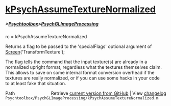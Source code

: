 # [kPsychAssumeTextureNormalized](kPsychAssumeTextureNormalized)
##### >[Psychtoolbox](Psychtoolbox)>[PsychGLImageProcessing](PsychGLImageProcessing)

rc = kPsychAssumeTextureNormalized  
  
Returns a flag to be passed to the 'specialFlags' optional argument of  
[Screen](Screen)('TransformTexture');  
  
The flag tells the command that the input texture(s) are already in a  
normalized upright format, regardless what the textures themselves claim.  
This allows to save on some internal format conversion overhead if the  
textures are really normalized, or if you can use some hacks in your code  
to at least fake that situation.  




<div class="code_header" style="text-align:right;">
  <span style="float:left;">Path&nbsp;&nbsp;</span> <span class="counter">Retrieve <a href=
  "https://raw.github.com/Psychtoolbox-3/Psychtoolbox-3/beta/Psychtoolbox/PsychGLImageProcessing/kPsychAssumeTextureNormalized.m">current version from GitHub</a> | View <a href=
  "https://github.com/Psychtoolbox-3/Psychtoolbox-3/commits/beta/Psychtoolbox/PsychGLImageProcessing/kPsychAssumeTextureNormalized.m">changelog</a></span>
</div>
<div class="code">
  <code>Psychtoolbox/PsychGLImageProcessing/kPsychAssumeTextureNormalized.m</code>
</div>

